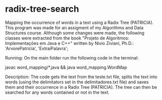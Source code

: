 # radix-tree-search
Mapping the occurrence of words in a text using a Radix Tree (PATRICIA).
This program was made for an assigment of my Algorithms and Data Structures course.
Although some changes were made, the following classes were extracted from the book "Projeto de Algoritmos: Implementações em Java e C++" written by Nivio Ziviani, Ph.D.: 'ArvorePatricia', 'ExtraiPalavra';

Running:
On the main folder run the following code in the terminal:

javac word_mapping/*.java && java word_mapping.WordMap

Description:
The code gets the text from the teste.txt file, splits the text into words (using the delimitators set in the delimitadores.txt file) and saves them and their occurrence in a Radix Tree (PATRICIA).
The tree can then be searched for any words contained or not in the text.



